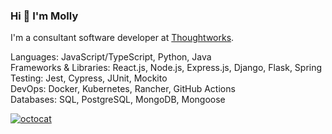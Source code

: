 ### Hi 👋 I'm Molly

I'm a consultant software developer at [Thoughtworks](https://github.com/thoughtworks).

Languages: JavaScript/TypeScript, Python, Java\
Frameworks & Libraries: React.js, Node.js, Express.js, Django, Flask, Spring\
Testing: Jest, Cypress, JUnit, Mockito\
DevOps: Docker, Kubernetes, Rancher, GitHub Actions\
Databases: SQL, PostgreSQL, MongoDB, Mongoose

[![octocat](https://i.imgur.com/JqU5A8U.png)](https://linktr.ee/mollycarroll)
